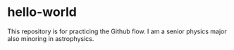 # hello-world
This repository is for practicing the Github flow.
I am a senior physics major also minoring in astrophysics. 
